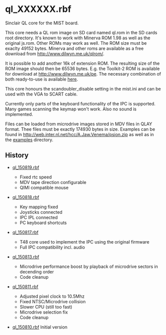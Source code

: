 ql_XXXXXX.rbf
=============

Sinclair QL core for the MIST board.

This core needs a QL rom image on SD card named ql.rom in the SD cards
root directory. It's known to work with Minerva ROM 1.98 as well as the
original js.rom. Other ROMs may work as well. The ROM size must be exaclty
49152 bytes. Minerva and other roms are available as a free download from 
http://www.dilwyn.me.uk/qlrom/.

It is possible to add another 16k of extension ROM. The resulting size
of the ROM image should then be 65536 bytes. E.g. the Toolkit-2 ROM is
available for download at http://www.dilwyn.me.uk/pe. The necessary
combination of both ready-to-use is available 
[here](https://github.com/mist-devel/mist-binaries/raw/master/cores/ql/ql.rom).

This core honours the scandoubler_disable setting in the mist.ini and can
be used with the VGA to SCART cable.

Currently only parts of the keyboard functionality of the IPC is supported.
Many games scanning the keymap won't work. Also no sound is implemented.

Files can be loaded from microdrive images stored in MDV files in QLAY
format. Thee files must be exactly 174930 bytes in size. Examples can
be found in http://web.inter.nl.net/hcc/A.Jaw.Venema/psion.zip as well as
in the [examples](https://github.com/mist-devel/mist-binaries/raw/master/cores/ql/examples) directory.

History
-------

* [ql_150819.rbf](https://github.com/mist-devel/mist-binaries/raw/master/cores/ql/ql_150819.rbf)
  - Fixed rtc speed
  - MDV tape direction configurable
  - QIMI compatible mouse

* [ql_150818.rbf](https://github.com/mist-devel/mist-binaries/raw/master/cores/ql/old/ql_150818.rbf)
  - Key mapping fixed
  - Joysticks connected
  - IPC IPL connected
  - PC keyboard shortcuts

* [ql_150817.rbf](https://github.com/mist-devel/mist-binaries/raw/master/cores/ql/old/ql_150817.rbf)
  - T48 core used to implement the IPC using the original firmware
  - Full IPC compatibility incl. audio

* [ql_150813.rbf](https://github.com/mist-devel/mist-binaries/raw/master/cores/ql/old/ql_150813.rbf)
  - Microdrive performance boost by playback of microdrive sectors in decending order
  - Code cleanup

* [ql_150811.rbf](https://github.com/mist-devel/mist-binaries/raw/master/cores/ql/old/ql_150811.rbf)
  - Adjusted pixel clock to 10.5Mhz
  - Fixed NTSC/Microdrive collision
  - Slower CPU (still too fast)
  - Microdrive selection fix
  - Code cleanup

* [ql_150810.rbf](https://github.com/mist-devel/mist-binaries/raw/master/cores/ql/old/ql_150810.rbf) Initial version
